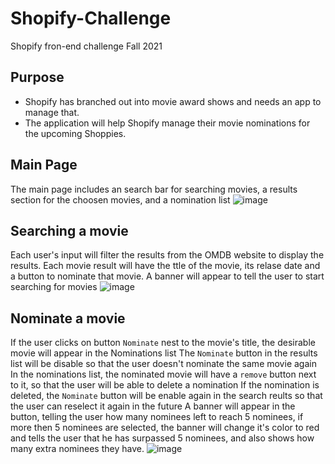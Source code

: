# Shopify-Challenge
Shopify fron-end challenge Fall 2021

## Purpose
- Shopify has branched out into movie award shows and needs an app to manage that.
- The application will help Shopify manage their movie nominations for the upcoming Shoppies.

## Main Page
The main page includes an search bar for searching movies, a results section for the choosen movies, and a nomination list
![image](https://user-images.githubusercontent.com/59850587/117552488-9f680f00-b019-11eb-8196-39240fc7e3b4.png)

## Searching a movie
Each user's input will filter the results from the OMDB website to display the results.
Each movie result will have the ttle of the movie, its relase date and a button to nominate that movie.
A banner will appear to tell the user to start searching for movies
![image](https://user-images.githubusercontent.com/59850587/117552499-b1e24880-b019-11eb-9319-cfe28eda1c16.png)

## Nominate a movie
If the user clicks on button `Nominate` nest to the movie's title, the desirable movie will appear in the Nominations list
The `Nominate` button in the results list will be disable so that the user doesn't nominate the same movie again
In the nominations list, the nominated movie will have a `remove` button next to it, so that the user will be able to delete a nomination
If the nomination is deleted, the `Nominate` button will be enable again in the search reults so that the user can reselect it again in the future
A banner will appear in the button, telling the user how many nominees left to reach 5 nominees, if more then 5 nominees are selected, the banner will change it's color to red and tells the user that he has surpassed 5 nominees, and also shows how many extra nominees they have.
![image](https://user-images.githubusercontent.com/59850587/117552631-a0e60700-b01a-11eb-9b3c-d09d26652f72.png)



